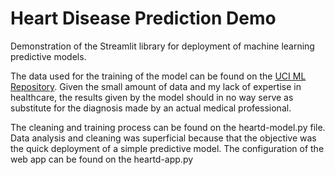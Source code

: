 # Heart Disease Prediction Demo

Demonstration of the Streamlit library for deployment of machine learning predictive models. 

The data used for the training of the model can be found on the [UCI ML Repository](https://archive.ics.uci.edu/ml/datasets/heart+disease). Given the small amount of data and my lack of expertise in healthcare, the results given by the model should in no way serve as substitute for the diagnosis made by an actual medical professional.

The cleaning and training process can be found on the heartd-model.py file. Data analysis and cleaning was superficial because that the objective was the quick deployment of a simple predictive model. The configuration of the web app can be found on the heartd-app.py
